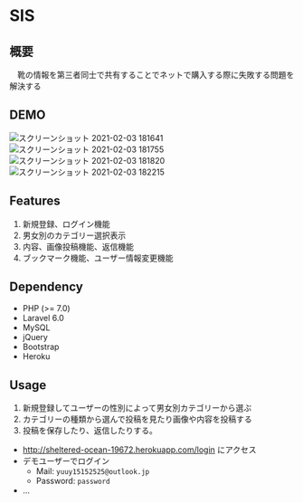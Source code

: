 # SIS

## 概要
　靴の情報を第三者同士で共有することでネットで購入する際に失敗する問題を解決する

## DEMO
![スクリーンショット 2021-02-03 181641](https://user-images.githubusercontent.com/73517538/106726488-c810ef00-664d-11eb-8fd2-59048e76bc48.png)
![スクリーンショット 2021-02-03 181755](https://user-images.githubusercontent.com/73517538/106726502-cba47600-664d-11eb-88a3-e65884be551c.png)
![スクリーンショット 2021-02-03 181820](https://user-images.githubusercontent.com/73517538/106726508-ce06d000-664d-11eb-8a0c-e65245275aa7.png)
![スクリーンショット 2021-02-03 182215](https://user-images.githubusercontent.com/73517538/106726519-cfd09380-664d-11eb-8aba-db9e92321b07.png) 

## Features
1. 新規登録、ログイン機能
2. 男女別のカテゴリー選択表示
3. 内容、画像投稿機能、返信機能
4. ブックマーク機能、ユーザー情報変更機能

## Dependency
- PHP (>= 7.0)
- Laravel 6.0
- MySQL
- jQuery
- Bootstrap
- Heroku

## Usage
1. 新規登録してユーザーの性別によって男女別カテゴリーから選ぶ
2. カテゴリーの種類から選んで投稿を見たり画像や内容を投稿する
3. 投稿を保存したり、返信したりする。

- http://sheltered-ocean-19672.herokuapp.com/login にアクセス
- デモユーザーでログイン
    - Mail: `yuuy15152525@outlook.jp`
    - Password: `password`
- ...



